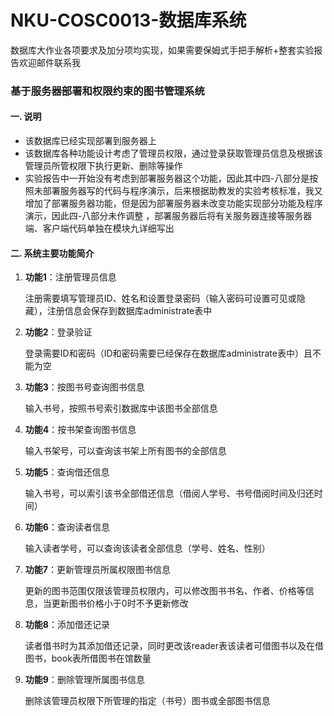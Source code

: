 # NKU-COSC0013-数据库系统
数据库大作业各项要求及加分项均实现，如果需要保姆式手把手解析+整套实验报告欢迎邮件联系我

### 基于服务器部署和权限约束的图书管理系统



#### 一. 说明

+ 该数据库已经实现部署到服务器上
+ 该数据库各种功能设计考虑了管理员权限，通过登录获取管理员信息及根据该管理员所管权限下执行更新、删除等操作
+ 实验报告中一开始没有考虑到部署服务器这个功能，因此其中四-八部分是按照未部署服务器写的代码与程序演示，后来根据助教发的实验考核标准，我又增加了部署服务器功能，但是因为部署服务器未改变功能实现部分功能及程序演示，因此四-八部分未作调整 ，部署服务器后将有关服务器连接等服务器端、客户端代码单独在模块九详细写出

#### 二. 系统主要功能简介

1. **功能1**：注册管理员信息

   注册需要填写管理员ID、姓名和设置登录密码（输入密码可设置可见或隐藏），注册信息会保存到数据库administrate表中

2. **功能2**：登录验证

   登录需要ID和密码（ID和密码需要已经保存在数据库administrate表中）且不能为空

3. **功能3**：按图书号查询图书信息

   输入书号，按照书号索引数据库中该图书全部信息

4. **功能4**：按书架查询图书信息

   输入书架号，可以查询该书架上所有图书的全部信息

5. **功能5**：查询借还信息

   输入书号，可以索引该书全部借还信息（借阅人学号、书号借阅时间及归还时间）

6. **功能6**：查询读者信息

   输入读者学号，可以查询该读者全部信息（学号、姓名、性别）

7. **功能7**：更新管理员所属权限图书信息

   更新的图书范围仅限该管理员权限内，可以修改图书书名、作者、价格等信息，当更新图书价格小于0时不予更新修改

8. **功能8**：添加借还记录

   读者借书时为其添加借还记录，同时更改该reader表该读者可借图书以及在借图书，book表所借图书在馆数量

9. **功能9**：删除管理所属图书信息

   删除该管理员权限下所管理的指定（书号）图书或全部图书信息
